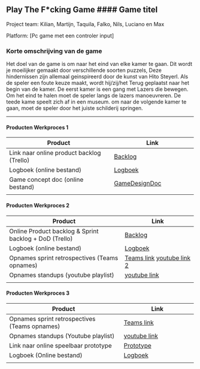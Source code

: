 ## Play The F*cking Game #### Game titel
Project team: Kilian, Martijn, Taquila, Falko, Nils, Luciano en Max

Platform:
[Pc game met een controler input]

### Korte omschrijving van de game
Het doel van de game is om naar het eind van elke kamer te gaan. Dit wordt je moeilijker gemaakt door verschillende soorten puzzels, Deze hindernissen zijn allemaal  geinspireerd door de kunst van Hito Steyerl. Als de speler een foute keuze maakt, wordt hij/zij/het Terug geplaatst naar het begin van de kamer. De eerst kamer is een gang met Lazers die bewegen. Om het eind te halen moet de speler langs de lazers manoeuvreren. De teede kame speelt zich af in een museum. om naar de volgende kamer te gaan, moet de speler door het juiste schilderij springen.


---
#### Producten Werkproces 1
| Product  | Link |
| ------ |  ------ |
| Link naar online product backlog (Trello)                 | [Backlog]
| Logboek (online bestand)                                  | [Logboek]
| Game concept doc (online bestand)                         | [GameDesignDoc]
|<img width=500/>|<img width=300/>|
   
#### Producten Werkproces 2
| Product  | Link |
| ------ |  ------ |
| Online Product backlog & Sprint backlog + DoD (Trello)    | [Backlog]
| Logboek (online bestand)                                  | [Logboek]
| Opnames sprint retrospectives (Teams opnames)             | [Teams link]  [youtube link 2]
| Opnames standups (youtube playlist)                       | [youtube link]
|<img width=500/>|<img width=300/>|
   
#### Producten Werkproces 3
| Product  | Link |
| ------ |  ------ |
| Opnames sprint retrospectives (Teams opnames)             | [Teams link]
| Opnames standups (Youtube playlist)                       | [youtube link]
| Link naar online speelbaar prototype                      | [Prototype]
| Logboek (Online bestand)                                  | [Logboek]
|<img width=500/>|<img width=300/>|

   [Backlog]: <https://trello.com/b/UXHLk2JY/bo-muse>
   [Logboek]: <https://docs.google.com/document/d/1TXshmsj8IZxkjJISQ8iItIH_XXSon1xZ3O75cm8WhCE/edit?usp=sharing>
   [GameDesignDoc]: <https://docs.google.com/presentation/d/1M2NzM_457_98-bUdjl0vzTLv7FJVTAuiGiZV9XCN3hc/edit#slide=id.p>
   [RetrospectiveVerslagen]: <https://github.com/BerendWeij/agp_inlever_template/blob/master/producten/RetrospectiveVerslagen.pdf>
   [ReviewVerslagen]: <https://github.com/BerendWeij/agp_inlever_template/blob/master/producten/ReviewVerslagen.pdf>
   [Prototype]: <https://www.mijnmytheprototype.nl>
   [Teams link]: <https://web.microsoftstream.com/video/f6ff3bf7-db20-43a1-9d23-fedc84a151d0>
   [youtube link]: <https://www.youtube.com/playlist?list=PLD4yo6K7rlKdsqO2KW7rBFXh09wjLQrm5>
   [youtube link 2]: <https://www.youtube.com/watch?v=HmerXGIoC-Y&list=PLD4yo6K7rlKdsqO2KW7rBFXh09wjLQrm5&index=5>
